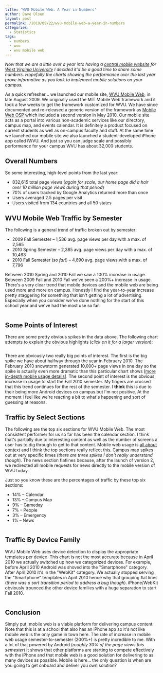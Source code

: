 ```yaml
---
title: 'WVU Mobile Web: A Year in Numbers'
author: Dave Olsen
layout: post
permalink: /2010/09/22/wvu-mobile-web-a-year-in-numbers
categories:
  - Statistics
tags:
  - numbers
  - wvu
  - wvu mobile web
---
```

*Now that we are a little over a year into having a <a href="http://m.wvu.edu/">central mobile website</a> for <a href="http://www.wvu.edu/">West Virginia University</a> I decided it'd be a good time to share some numbers. Hopefully the charts showing the performance over the last year prove informative as you look to implement mobile solutions on your campus.*

As a quick refresher… we launched our mobile site, <a href="http://m.wvu.edu/">WVU Mobile Web</a>, in late August 2009. We originally used the MIT Mobile Web framework and it took a few weeks to get the framework customized for WVU. We have since documented and re-released a generic version of the framework as <a href="http://mobilewebosp.pbworks.com/">Mobile Web OSP</a> which included a second version in May 2010. Our mobile site acts as a portal into various non-academic services like our directory, campus map, and events calendar. It is definitely a product focused on current students as well as on-campus faculty and stuff. At the same time we launched our mobile site we also launched a student-developed iPhone app called iWVU. And just so you can judge scale and possibly performance for your campus WVU has about 32,000 students.

## **Overall Numbers**

So some interesting, high-level points from the last year:

*   832,615 total page views (*again for scale, our home page did a hair over 10 million page views during that period*)
*   70% of users tracked by Google Analytics returned more than once
*   Users averaged 2.5 pages per visit
*   Users visited from 134 countries and all 50 states

## **WVU Mobile Web Traffic by Semester**

The following is a general trend of traffic broken out by semester:

*   2009 Fall Semester – 1,536 avg. page views per day with a max. of 2,565
*   2010 Spring Semester – 2,385 avg. page views per day with a max. of 10,463
*   2010 Fall Semester (*so far!*) – 4,690 avg. page views with a max. of 7,796

Between 2010 Spring and 2010 Fall we saw a 100% increase in usage. Between 2009 Fall and 2010 Fall we've seen a 200%+ increase in usage. There's a very clear trend that mobile devices and the mobile web are being used more and more on campus. Honestly I find the year-to-year increase pretty staggering for something that isn't getting a lot of advertising. Especially when you consider we've done nothing for the start of this school year and we've had the most use so far.

<img title="mobi_stats_9-16.001.min" src="/wp-content/uploads/2010/09/mobi_stats_9-16.001.min_-e1285126844837.jpg" alt="" />

## Some Points of Interest

There are some pretty obvious spikes in the data above. The following chart attempts to explain the obvious highlights (*click on it for a larger version*):

<img title="mobi_stats_9-16.002.min" src="/wp-content/uploads/2010/09/mobi_stats_9-16.002.min_-e1285127191559.jpg" alt="" />

There are obviously two really big points of interest. The first is the big spike we have about halfway through the year in February 2010. The February 2010 snowstorm generated 10,000+ page views in one day so the spike is actually even more dramatic than this particular chart shows [[more in-depth mobile usage details][3]]. The second point of interest is the obvious increase in usage to start the Fall 2010 semester. My fingers are crossed that this trend continues for the rest of the semester. I **think** this is due to their being more Android devices on campus but I'm not positive. At the moment I feel like we're reacting a bit to what's happening and sort of guessing at reasons.

## **Traffic by Select Sections**

The following are the top six sections for WVU Mobile Web. The most consistent performer for us so far has been the calendar section. I think that's partially due to interesting content as well as the number of screens a user has to dig through to get to that content. Mobile web usage is [all about context][4] and I think the top sections really reflect this. Campus map spikes out at very specific times (*there are three spikes I don't really understand though*). The news section flatlines because, after the launch of version 2, we redirected all mobile requests for news directly to the mobile version of WVUToday.

Just so you know these are the percentages of traffic by these top six sections:

*   14% – Calendar
*   13% – Campus Map
*   9% – Gameday
*   7% – People
*   3% – Emergency
*   1% – News

<img title="mobi_stats_9-16.004.min" src="/wp-content/uploads/2010/09/mobi_stats_9-16.004.min_-e1285128031415.jpg" alt="" />

## **Traffic By Device Family**

WVU Mobile Web uses device detection to display the appropriate templates per device. This chart is not the most accurate because in April 2010 we actually switched up how we categorized devices. For example, before April 2010 Android was shoved into the "Smartphone" category. After April 2010 it's in the "WebKit" category. We actually stopped serving the "Smartphone" templates in April 2010 hence why that grouping flat lines (*there was a sort transition period to address a bug though*). iPhone/WebKit obviously trounced the other device families with a huge separation to start Fall 2010.

<img title="mobi_stats_9-16.003.min" src="/wp-content/uploads/2010/09/mobi_stats_9-16.003.min_-e1285128138259.jpg" alt="" />

## Conclusion

Simply put, mobile web is a viable platform for delivering campus content. Note that this is at a school that also has an iPhone app so it's not like mobile web is the only game in town here. The rate of increase in mobile web usage semester-to-semester (200%+) is pretty incredible to me. With a lot of that powered by Android (*roughly 30% of the page views this semester*) it shows that other platforms are starting to compete effectively with the iPhone and that mobile web is a good solution for delivering to as many devices as possible. Mobile is here… the only question is when are you going to get onboard and deliver you own solution?

 [1]: http://www.dmolsen.com/mobile-in-higher-ed/wp-content/uploads/2010/09/mobi_stats_9-16.001.min_.jpg
 [2]: http://www.dmolsen.com/mobile-in-higher-ed/wp-content/uploads/2010/09/mobi_stats_9-16.002.min_.jpg
 [3]: http://www.dmolsen.com/mobile-in-higher-ed/?p=10
 [4]: http://www.dmolsen.com/mobile-in-higher-ed/?p=40
 [5]: http://www.dmolsen.com/mobile-in-higher-ed/wp-content/uploads/2010/09/mobi_stats_9-16.004.min_.jpg
 [6]: http://www.dmolsen.com/mobile-in-higher-ed/wp-content/uploads/2010/09/mobi_stats_9-16.003.min_-e1285128138259.jpg